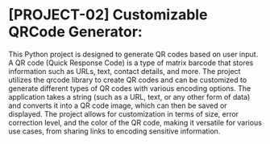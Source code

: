 # [PROJECT-02] Customizable QRCode Generator:
This Python project is designed to generate QR codes based on user input. A QR code (Quick Response Code) is a type of matrix barcode that stores information such as URLs, text, contact details, and more. The project utilizes the qrcode library to create QR codes and can be customized to generate different types of QR codes with various encoding options.
The application takes a string (such as a URL, text, or any other form of data) and converts it into a QR code image, which can then be saved or displayed. The project allows for customization in terms of size, error correction level, and the color of the QR code, making it versatile for various use cases, from sharing links to encoding sensitive information.
